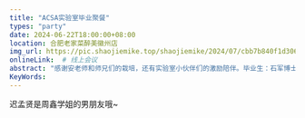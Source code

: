 ```yaml
---
title: "ACSA实验室毕业聚餐"
types: "party"
date: 2024-06-22T18:00:00+08:00
location: 合肥老家菜醉美徽州店
img_url: https://pic.shaojiemike.top/shaojiemike/2024/07/cbb7b840f1d306d6fe6223a98701c5a3.png 
onlineLink:  # 线上会议
abstract: "感谢安老师和师兄们的栽培，还有实验室小伙伴们的激励陪伴。毕业生：石军博士、迟孟贤博士、还有我们几个硕士小伙伴。"
KeyWords:
---
```


迟孟贤是周鑫学姐的男朋友哦~

